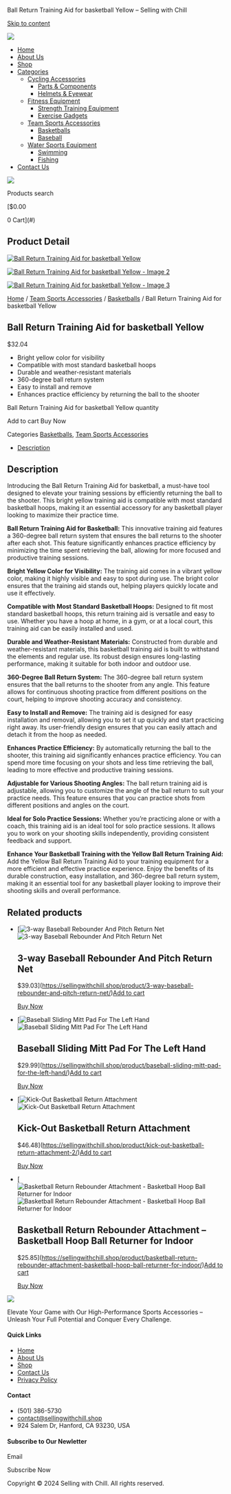 Ball Return Training Aid for basketball Yellow – Selling with Chill



























































 


[Skip to content](#content)

[![](https://sellingwithchill.shop/wp-content/uploads/2024/07/sellingwithchill-Logo-e1723266365553.png)](https://sellingwithchill.shop)

* [Home](https://sellingwithchill.shop/)
* [About Us](https://sellingwithchill.shop/about-us/)
* [Shop](https://sellingwithchill.shop/shop/)
* [Categories](https://sellingwithchill.shop/categories/)
  + [Cycling Accessories](https://sellingwithchill.shop/product-category/cycling-accessories/)
    - [Parts & Components](https://sellingwithchill.shop/product-category/cycling-accessories/parts-components/)
    - [Helmets & Eyewear](https://sellingwithchill.shop/product-category/cycling-accessories/helmets-eyewear/)
  + [Fitness Equipment](https://sellingwithchill.shop/product-category/fitness-equipment/)
    - [Strength Training Equipment](https://sellingwithchill.shop/product-category/fitness-equipment/strength-training-equipment/)
    - [Exercise Gadgets](https://sellingwithchill.shop/product-category/fitness-equipment/exercise-gadgets/)
  + [Team Sports Accessories](https://sellingwithchill.shop/product-category/team-sports-accessories/)
    - [Basketballs](https://sellingwithchill.shop/product-category/team-sports-accessories/basketballs/)
    - [Baseball](https://sellingwithchill.shop/product-category/team-sports-accessories/baseball/)
  + [Water Sports Equipment](https://sellingwithchill.shop/product-category/water-sports-equipment/)
    - [Swimming](https://sellingwithchill.shop/product-category/water-sports-equipment/swimming/)
    - [Fishing](https://sellingwithchill.shop/product-category/water-sports-equipment/fishing/)
* [Contact Us](https://sellingwithchill.shop/contact-us/)

[![](https://sellingwithchill.shop/wp-content/uploads/2024/07/logo-new.png)](https://sellingwithchill.shop)

Products search

[$0.00

0
 Cart](#)

Product Detail
--------------

[![Ball Return Training Aid for basketball Yellow](https://sellingwithchill.shop/wp-content/uploads/2024/07/3-1-1-600x600.png)](https://sellingwithchill.shop/wp-content/uploads/2024/07/3-1-1.png)

[![Ball Return Training Aid for basketball Yellow - Image 2](https://sellingwithchill.shop/wp-content/uploads/2024/07/2-1-1-600x600.png)](https://sellingwithchill.shop/wp-content/uploads/2024/07/2-1-1.png)

[![Ball Return Training Aid for basketball Yellow - Image 3](https://sellingwithchill.shop/wp-content/uploads/2024/07/1-1-1-600x600.png)](https://sellingwithchill.shop/wp-content/uploads/2024/07/1-1-1.png)

[Home](https://sellingwithchill.shop) / [Team Sports Accessories](https://sellingwithchill.shop/product-category/team-sports-accessories/) / [Basketballs](https://sellingwithchill.shop/product-category/team-sports-accessories/basketballs/) / Ball Return Training Aid for basketball Yellow

Ball Return Training Aid for basketball Yellow
----------------------------------------------

$32.04

* Bright yellow color for visibility
* Compatible with most standard basketball hoops
* Durable and weather-resistant materials
* 360-degree ball return system
* Easy to install and remove
* Enhances practice efficiency by returning the ball to the shooter

Ball Return Training Aid for basketball Yellow quantity

Add to cart
Buy Now

Categories [Basketballs](https://sellingwithchill.shop/product-category/team-sports-accessories/basketballs/), [Team Sports Accessories](https://sellingwithchill.shop/product-category/team-sports-accessories/)

* [Description](#tab-description)

Description
-----------

Introducing the Ball Return Training Aid for basketball, a must-have tool designed to elevate your training sessions by efficiently returning the ball to the shooter. This bright yellow training aid is compatible with most standard basketball hoops, making it an essential accessory for any basketball player looking to maximize their practice time.

**Ball Return Training Aid for Basketball:** This innovative training aid features a 360-degree ball return system that ensures the ball returns to the shooter after each shot. This feature significantly enhances practice efficiency by minimizing the time spent retrieving the ball, allowing for more focused and productive training sessions.

**Bright Yellow Color for Visibility:** The training aid comes in a vibrant yellow color, making it highly visible and easy to spot during use. The bright color ensures that the training aid stands out, helping players quickly locate and use it effectively.

**Compatible with Most Standard Basketball Hoops:** Designed to fit most standard basketball hoops, this return training aid is versatile and easy to use. Whether you have a hoop at home, in a gym, or at a local court, this training aid can be easily installed and used.

**Durable and Weather-Resistant Materials:** Constructed from durable and weather-resistant materials, this basketball training aid is built to withstand the elements and regular use. Its robust design ensures long-lasting performance, making it suitable for both indoor and outdoor use.

**360-Degree Ball Return System:** The 360-degree ball return system ensures that the ball returns to the shooter from any angle. This feature allows for continuous shooting practice from different positions on the court, helping to improve shooting accuracy and consistency.

**Easy to Install and Remove:** The training aid is designed for easy installation and removal, allowing you to set it up quickly and start practicing right away. Its user-friendly design ensures that you can easily attach and detach it from the hoop as needed.

**Enhances Practice Efficiency:** By automatically returning the ball to the shooter, this training aid significantly enhances practice efficiency. You can spend more time focusing on your shots and less time retrieving the ball, leading to more effective and productive training sessions.

**Adjustable for Various Shooting Angles:** The ball return training aid is adjustable, allowing you to customize the angle of the ball return to suit your practice needs. This feature ensures that you can practice shots from different positions and angles on the court.

**Ideal for Solo Practice Sessions:** Whether you’re practicing alone or with a coach, this training aid is an ideal tool for solo practice sessions. It allows you to work on your shooting skills independently, providing consistent feedback and support.

**Enhance Your Basketball Training with the Yellow Ball Return Training Aid:** Add the Yellow Ball Return Training Aid to your training equipment for a more efficient and effective practice experience. Enjoy the benefits of its durable construction, easy installation, and 360-degree ball return system, making it an essential tool for any basketball player looking to improve their shooting skills and overall performance.

Related products
----------------

* [![3-way Baseball Rebounder And Pitch Return Net](https://sellingwithchill.shop/wp-content/uploads/2024/07/69a2fee2-e0b1-446a-b0a4-b2aab139d52f_1.37f7ca3df684b4bcb52f4ac2834172b3-300x300.webp)![3-way Baseball Rebounder And Pitch Return Net](https://sellingwithchill.shop/wp-content/uploads/2024/07/4-300x300.webp)

  3-way Baseball Rebounder And Pitch Return Net
  ---------------------------------------------

  $39.03](https://sellingwithchill.shop/product/3-way-baseball-rebounder-and-pitch-return-net/)[Add to cart](?add-to-cart=312) 

  [Buy Now](https://sellingwithchill.shop/checkout/?wc-quick-buy-now=312&quantity=1)
* [![Baseball Sliding Mitt Pad For The Left Hand](https://sellingwithchill.shop/wp-content/uploads/2024/07/daacaaba-066b-4b30-aadc-20ef72564bbd.294d9a08de3a61ad930013498590eaab-Photoroom-300x300.png)![Baseball Sliding Mitt Pad For The Left Hand](https://sellingwithchill.shop/wp-content/uploads/2024/07/5-Photoroom-300x300.png)

  Baseball Sliding Mitt Pad For The Left Hand
  -------------------------------------------

  $29.99](https://sellingwithchill.shop/product/baseball-sliding-mitt-pad-for-the-left-hand/)[Add to cart](?add-to-cart=314) 

  [Buy Now](https://sellingwithchill.shop/checkout/?wc-quick-buy-now=314&quantity=1)
* [![Kick-Out Basketball Return Attachment](https://sellingwithchill.shop/wp-content/uploads/2024/07/1-1-300x300.png)![Kick-Out Basketball Return Attachment](https://sellingwithchill.shop/wp-content/uploads/2024/07/3-1-300x300.png)

  Kick-Out Basketball Return Attachment
  -------------------------------------

  $46.48](https://sellingwithchill.shop/product/kick-out-basketball-return-attachment-2/)[Add to cart](?add-to-cart=288) 

  [Buy Now](https://sellingwithchill.shop/checkout/?wc-quick-buy-now=288&quantity=1)
* [![Basketball Return Rebounder Attachment - Basketball Hoop Ball Returner for Indoor](https://sellingwithchill.shop/wp-content/uploads/2024/07/71AqMZTfL._AC_SX679_-1-1-300x300.jpg)![Basketball Return Rebounder Attachment - Basketball Hoop Ball Returner for Indoor](https://sellingwithchill.shop/wp-content/uploads/2024/07/81z94IZK1FL._AC_SX679_-1-300x300.jpg)

  Basketball Return Rebounder Attachment – Basketball Hoop Ball Returner for Indoor
  ---------------------------------------------------------------------------------

  $25.85](https://sellingwithchill.shop/product/basketball-return-rebounder-attachment-basketball-hoop-ball-returner-for-indoor/)[Add to cart](?add-to-cart=162) 

  [Buy Now](https://sellingwithchill.shop/checkout/?wc-quick-buy-now=162&quantity=1)

[![](https://sellingwithchill.shop/wp-content/uploads/2024/07/sellingwithchill-Logo-e1723266365553.png)](https://sellingwithchill.shop)

Elevate Your Game with Our High-Performance Sports Accessories – Unleash Your Full Potential and Conquer Every Challenge.

#### Quick Links

* [Home](https://sellingwithchill.shop/)
* [About Us](https://sellingwithchill.shop/about-us)
* [Shop](https://sellingwithchill.shop/shop)
* [Contact Us](https://sellingwithchill.shop/contact-us)
* [Privacy Policy](https://sellingwithchill.shop/privacy-policy)

#### Contact

* (501) 386-5730
* contact@sellingwithchill.shop
* 924 Salem Dr, Hanford, CA 93230, USA

#### Subscribe to Our Newletter

Email

Subscribe Now

Copyright © 2024 Selling with Chill. All rights reserved.

 